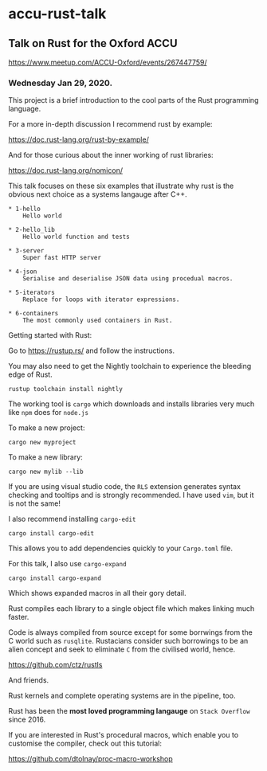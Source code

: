 # accu-rust-talk

## Talk on Rust for the Oxford ACCU

https://www.meetup.com/ACCU-Oxford/events/267447759/

### Wednesday Jan 29, 2020.

This project is a brief introduction to the cool parts of the Rust programming language.

For a more in-depth discussion I recommend rust by example:

https://doc.rust-lang.org/rust-by-example/

And for those curious about the inner working of rust libraries:

https://doc.rust-lang.org/nomicon/

This talk focuses on these six examples that illustrate why rust is the obvious
next choice as a systems langauge after C++.

```
* 1-hello
    Hello world

* 2-hello_lib
    Hello world function and tests

* 3-server
    Super fast HTTP server

* 4-json
    Serialise and deserialise JSON data using procedual macros.

* 5-iterators
    Replace for loops with iterator expressions.

* 6-containers
    The most commonly used containers in Rust.
```

Getting started with Rust:

Go to https://rustup.rs/ and follow the instructions.

You may also need to get the Nightly toolchain to experience
the bleeding edge of Rust.

```
rustup toolchain install nightly
```

The working tool is `cargo` which downloads and installs libraries
very much like `npm` does for `node.js` 

To make a new project:

```
cargo new myproject
```

To make a new library:

```
cargo new mylib --lib
```

If you are using visual studio code, the `RLS` extension generates syntax checking
and tooltips and is strongly recommended. I have used `vim`, but it is not the same!

I also recommend installing `cargo-edit`

```
cargo install cargo-edit
```

This allows you to add dependencies quickly to your `Cargo.toml` file.

For this talk, I also use `cargo-expand`

```
cargo install cargo-expand
```

Which shows expanded macros in all their gory detail.

Rust compiles each library to a single object file which makes
linking much faster.

Code is always compiled from source except for some borrwings from the C
world such as `rusqlite`. Rustacians consider such borrowings to be an
alien concept and seek to eliminate `C` from the civilised world, hence.

https://github.com/ctz/rustls

And friends.

Rust kernels and complete operating systems are in the pipeline, too.

Rust has been the **most loved programming langauge** on `Stack Overflow`
since 2016.

If you are interested in Rust's procedural macros, which enable you to customise
the compiler, check out this tutorial:

https://github.com/dtolnay/proc-macro-workshop




